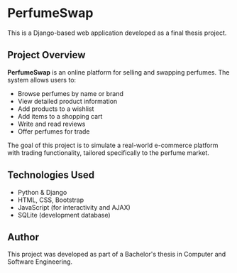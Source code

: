 # PerfumeSwap

This is a Django-based web application developed as a final thesis project.

## Project Overview

**PerfumeSwap** is an online platform for selling and swapping perfumes. The system allows users to:

- Browse perfumes by name or brand
- View detailed product information
- Add products to a wishlist
- Add items to a shopping cart
- Write and read reviews
- Offer perfumes for trade

The goal of this project is to simulate a real-world e-commerce platform with trading functionality, tailored specifically to the perfume market.

## Technologies Used

- Python & Django
- HTML, CSS, Bootstrap
- JavaScript (for interactivity and AJAX)
- SQLite (development database)

## Author

This project was developed as part of a Bachelor's thesis in Computer and Software Engineering.

